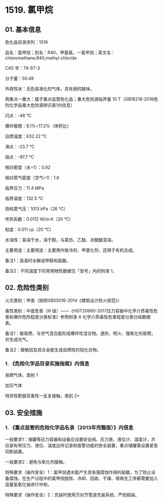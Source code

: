 # 1519. 氯甲烷

## 01. 基本信息

危化品目录序列：1519

品名：氯甲烷；别名：R40，甲基氯，一氯甲烷；英文名：chloromethane;R40;methyl chloride

CAS 号：74-87-3

分子量：50.49

外观性状：无色易液化的气体，具有弱的醚味。

两重点一重大：属于重点监管危化品；重大危险源临界量 10 T（GB18218-2018危险化学品重大危险源辨识表1内信息）

闪点：-46 ℃

爆炸极限：8.1%~17.2%（体积比）

自燃温度：632.22 ℃

沸点：-23.7 ℃

熔点：-97.7 ℃

相对密度（水=1）：0.92

相对蒸气密度（空气=1)：1.8

临界压力：11.4 MPa

临界温度：132.5 ℃

饱和蒸气压：1013 kPa（26 ℃）

传热系数：0.0112 W/m·K（20 ℃）

粘度：0.011 cp（20 ℃）

水溶性：易溶于水，溶于醇，与氯仿、乙醚、冰醋酸混溶。

主要用途：主要用途：主要用作致冷剂、甲基化剂，还用于有机合成。

备注1：高温时水解成甲醇和盐酸。

备注2：不同温度下的常用物性数据见「型号」内的附录 1。

## 02. 危险性类别

火灾类别：甲类（按照GB50016-2014《建筑设计防火规范》）

毒性类别：中度危害（III  级）——《HGT20660-2017压力容器中化学介质毒性危害和爆炸危险程度分类标准》参照附录 A 化学介质毒性危害程度分类分级数据表。

备注1：极易燃，与空气混合能形成爆炸性混合物。遇热、明火、强氧化剂易燃，并生成光气。

备注2：接触铝及其合金能生成自燃性的铝化合物。

### 1. 《危险化学品目录实施指南》内信息

易燃气体，类别 1 

加压气体

特异性靶器官毒性一反复接触，类别 2*

## 03. 安全措施

### 1. 《重点监管的危险化学品名录（2013年完整版）》内信息

一般要求1：储罐等压力容器和设备应设置安全阀、压力表、液位计、温度计，并应装有带压力、液位、温度远传记录和报警功能的安全装置，重点储罐需设置紧急切断装置。

一般要求2：避免与氧化剂接触。

特殊要求（操作安全）1：氯甲烷遇水能产生具有强腐蚀作用的盐酸，为了防止设备腐蚀，在生产过程中的氯甲烷脱除、冷却、回收、干燥、塔再生工序都需要加入适量氢氧化钠进行中和。

特殊要求（操作安全）2：充装时使用万向节管道充装系统，严防超装。

